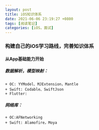 ```yaml
---
layout: post
title: iOS知识体系
date: 2021-06-06 23:19:27 +0800
tags: [阅读笔记]
categories: [iOS，面试]
---
```


### 构建自己的iOS学习路线，完善知识体系

#### 从App基础能力开始

##### 数据解析，模型映射：
    + OC: YYModel、MJExtension，Mantle
    + Swift: Codable、SwiftJson
    + Flutter: 

##### 网络库：
    + OC:AFNetworking
    + Swift: Alamofire，Moya